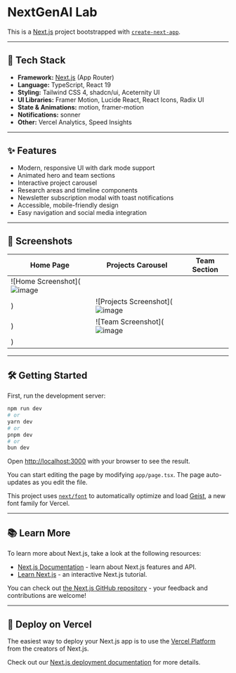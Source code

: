 # NextGenAI Lab

This is a [Next.js](https://nextjs.org) project bootstrapped with [`create-next-app`](https://nextjs.org/docs/app/api-reference/cli/create-next-app).

---

## 🚀 Tech Stack

- **Framework:** [Next.js](https://nextjs.org) (App Router)
- **Language:** TypeScript, React 19
- **Styling:** Tailwind CSS 4, shadcn/ui, Aceternity UI
- **UI Libraries:** Framer Motion, Lucide React, React Icons, Radix UI
- **State & Animations:** motion, framer-motion
- **Notifications:** sonner
- **Other:** Vercel Analytics, Speed Insights

---

## ✨ Features

- Modern, responsive UI with dark mode support
- Animated hero and team sections
- Interactive project carousel
- Research areas and timeline components
- Newsletter subscription modal with toast notifications
- Accessible, mobile-friendly design
- Easy navigation and social media integration

---

## 📸 Screenshots

| Home Page | Projects Carousel | Team Section |
|-----------|------------------|--------------|
| ![Home Screenshot](![image](https://github.com/user-attachments/assets/e4e0db43-3411-4832-8f79-86f0593ce4d9)
) | ![Projects Screenshot](![image](https://github.com/user-attachments/assets/b36678c6-d4bb-48d1-b139-b6181d809980)
) | ![Team Screenshot](![image](https://github.com/user-attachments/assets/1be55d84-2b04-478d-b309-2f9a893b79c8)
) |

---

## 🛠️ Getting Started

First, run the development server:

```bash
npm run dev
# or
yarn dev
# or
pnpm dev
# or
bun dev
```

Open [http://localhost:3000](http://localhost:3000) with your browser to see the result.

You can start editing the page by modifying `app/page.tsx`. The page auto-updates as you edit the file.

This project uses [`next/font`](https://nextjs.org/docs/app/building-your-application/optimizing/fonts) to automatically optimize and load [Geist](https://vercel.com/font), a new font family for Vercel.

---

## 📚 Learn More

To learn more about Next.js, take a look at the following resources:

- [Next.js Documentation](https://nextjs.org/docs) - learn about Next.js features and API.
- [Learn Next.js](https://nextjs.org/learn) - an interactive Next.js tutorial.

You can check out [the Next.js GitHub repository](https://github.com/vercel/next.js) - your feedback and contributions are welcome!

---

## 🚀 Deploy on Vercel

The easiest way to deploy your Next.js app is to use the [Vercel Platform](https://vercel.com/new?utm_medium=default-template&filter=next.js&utm_source=create-next-app&utm_campaign=create-next-app-readme) from the creators of Next.js.

Check out our [Next.js deployment documentation](https://nextjs.org/docs/app/building-your-application/deploying) for more details.
